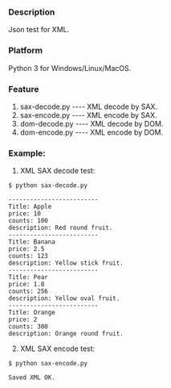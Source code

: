 ### Description
Json test for XML.

### Platform
Python 3 for Windows/Linux/MacOS.

### Feature
1. sax-decode.py    ---- XML decode by SAX.
2. sax-encode.py    ---- XML encode by SAX.
3. dom-decode.py    ---- XML decode by DOM.
4. dom-encode.py    ---- XML encode by DOM.

### Example:
1. XML SAX decode test:
```console
$ python sax-decode.py

-------------------------
Title: Apple
price: 10
counts: 100
description: Red round fruit.
-------------------------
Title: Banana
price: 2.5
counts: 123
description: Yellow stick fruit.
-------------------------
Title: Pear
price: 1.8
counts: 256
description: Yellow oval fruit.
-------------------------
Title: Orange
price: 2
counts: 300
description: Orange round fruit.
```

2. XML SAX encode test:
```console
$ python sax-encode.py

Saved XML OK.
```
